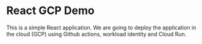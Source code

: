 # React GCP Demo

This is a simple React application. We are going to deploy the application in the cloud (GCP) using Github actions, workload identity and Cloud Run.